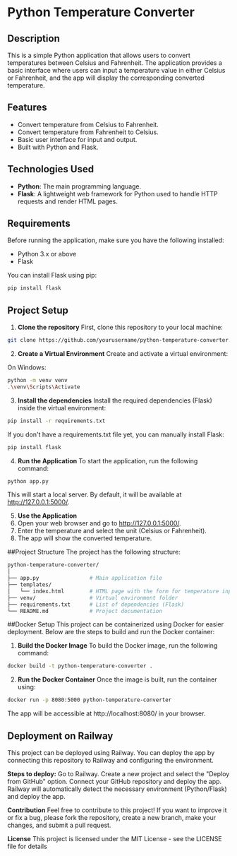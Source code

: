 # Python Temperature Converter

## Description
This is a simple Python application that allows users to convert temperatures between Celsius and Fahrenheit. The application provides a basic interface where users can input a temperature value in either Celsius or Fahrenheit, and the app will display the corresponding converted temperature.

## Features
- Convert temperature from Celsius to Fahrenheit.
- Convert temperature from Fahrenheit to Celsius.
- Basic user interface for input and output.
- Built with Python and Flask.

## Technologies Used
- **Python**: The main programming language.
- **Flask**: A lightweight web framework for Python used to handle HTTP requests and render HTML pages.

## Requirements

Before running the application, make sure you have the following installed:

- Python 3.x or above
- Flask

You can install Flask using pip:

```bash
pip install flask
```

## Project Setup
1. **Clone the repository**
First, clone this repository to your local machine:
```bash
git clone https://github.com/yourusername/python-temperature-converter.git
```
2. **Create a Virtual Environment**
Create and activate a virtual environment:

On Windows:
```bash
python -m venv venv
.\venv\Scripts\Activate
```
3. **Install the dependencies**
Install the required dependencies (Flask) inside the virtual environment:

```bash
pip install -r requirements.txt
```
If you don't have a requirements.txt file yet, you can manually install Flask:

```bash
pip install flask
```

4. **Run the Application**
To start the application, run the following command:

```bash
python app.py
```
This will start a local server. By default, it will be available at http://127.0.0.1:5000/.

5. **Use the Application**
1. Open your web browser and go to http://127.0.0.1:5000/.
2. Enter the temperature and select the unit (Celsius or Fahrenheit).
3. The app will show the converted temperature.

##Project Structure
The project has the following structure:

```bash
python-temperature-converter/
│
├── app.py                # Main application file
├── templates/
│   └── index.html        # HTML page with the form for temperature input and output
├── venv/                 # Virtual environment folder
├── requirements.txt      # List of dependencies (Flask)
└── README.md             # Project documentation
```
##Docker Setup
This project can be containerized using Docker for easier deployment. Below are the steps to build and run the Docker container:

1. **Build the Docker Image**
To build the Docker image, run the following command:

```bash
docker build -t python-temperature-converter .
```
2. **Run the Docker Container**
Once the image is built, run the container using:

```bash
docker run -p 8080:5000 python-temperature-converter
```
The app will be accessible at http://localhost:8080/ in your browser.

## Deployment on Railway
This project can be deployed using Railway. You can deploy the app by connecting this repository to Railway and configuring the environment.

**Steps to deploy:**
Go to Railway.
Create a new project and select the "Deploy from GitHub" option.
Connect your GitHub repository and deploy the app.
Railway will automatically detect the necessary environment (Python/Flask) and deploy the app.

**Contribution**
Feel free to contribute to this project! If you want to improve it or fix a bug, please fork the repository, create a new branch, make your changes, and submit a pull request.

**License**
This project is licensed under the MIT License - see the LICENSE file for details
